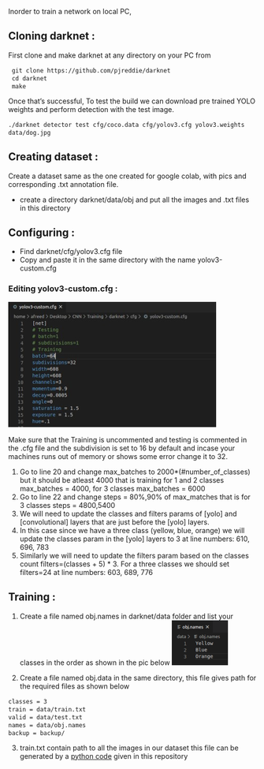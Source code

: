 Inorder to train a network on local PC, 

## Cloning darknet :
  First clone and make darknet at any directory on your PC from
  ```
   git clone https://github.com/pjreddie/darknet
   cd darknet
   make
```
  Once that’s successful, To test the build we can download pre trained YOLO weights and perform detection with the test image.
  ```
  ./darknet detector test cfg/coco.data cfg/yolov3.cfg yolov3.weights data/dog.jpg
```

## Creating dataset :
   Create a dataset same as the one created for google colab, with pics and corresponding .txt annotation file.
   
   - create a directory darknet/data/obj and put all the images and .txt files in this directory
 
## Configuring :
   - Find darknet/cfg/yolov3.cfg file 
   - Copy and paste it in the same directory with the name yolov3-custom.cfg
### Editing yolov3-custom.cfg :
  ![](https://github.com/IITBRacing/Object-Detection-20---21-DV/blob/master/training/train_local/pics/1.jpg)
  
  Make sure that the Training is uncommented and testing is commented in the .cfg file
  and the subdivision is set to 16 by default and incase your machines runs out of memory or shows some error change it to 32.
  
  1. Go to line 20 and change max_batches to  2000*(#number_of_classes) but it should be atleast 4000 that is training for 1 and 2 classes max_batches = 4000, for 3 classes max_batches = 6000 
  2. Go to line 22 and change steps = 80%,90% of max_matches that is for 3 classes steps = 4800,5400
  3. We will need to update the classes and filters params of [yolo] and [convolutional] layers that are just before the           [yolo] layers.
  4. In this case since we have a three class (yellow, blue, orange) we will update the classes param in the [yolo] layers to 3 at line numbers: 610, 696, 783
  5. Similarly we will need to update the filters param based on the classes count filters=(classes + 5) * 3. For a three         classes we should set filters=24 at line numbers: 603, 689, 776
  
## Training :
  1. Create a file named obj.names in darknet/data folder and list your classes in the order as shown in the pic below
  ![](https://github.com/IITBRacing/Object-Detection-20---21-DV/blob/master/training/train_local/pics/2.png)
  
  2. Create a file named obj.data in the same directory, this file gives path for the required files as shown below
  ```
  classes = 3
  train = data/train.txt
  valid = data/test.txt
  names = data/obj.names
  backup = backup/
  ```
  3. train.txt contain path to all the images in our dataset this file can be generated by a [python code](https://github.com/IITBRacing/Object-Detection-20---21-DV/blob/master/training/train_local/gen_train.py) given in this repository 
  
   
   
   

